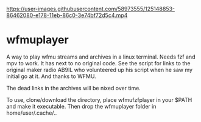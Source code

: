 

https://user-images.githubusercontent.com/58973555/125148853-86462080-e178-11eb-86c0-3e74bf72d5c4.mp4


# wfmuplayer
A way to play wfmu streams and archives in a linux terminal. Needs fzf and mpv to work. It has next to no original code. See the script for links to the original maker radio AB9IL who volunteered up his script when he saw my initial go at it. And thanks to WFMU.

The dead links in the archives will be nixed over time.

To use, clone/download the directory, place wfmufzfplayer in your $PATH and make it executable. Then drop the wfmuplayer folder in home/user/.cache/..
